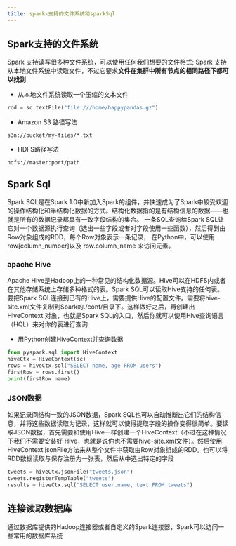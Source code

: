 ```yaml
---
title: spark-支持的文件系统和sparkSql
---
```


## Spark支持的文件系统
Spark 支持读写很多种文件系统，可以使用任何我们想要的文件格式;
Spark 支持从本地文件系统中读取文件，不过它要求**文件在集群中所有节点的相同路径下都可以找到**

-  从本地文件系统读取一个压缩的文本文件 
~~~python
rdd = sc.textFile("file:///home/happypandas.gz")
~~~

-   Amazon S3 路径写法
~~~
s3n://bucket/my-files/*.txt
~~~

-   HDFS路径写法
~~~
hdfs://master:port/path
~~~

## Spark Sql

Spark SQL是在Spark 1.0中新加入Spark的组件，并快速成为了Spark中较受欢迎的操作结构化和半结构化数据的方式。结构化数据指的是有结构信息的数据——也就是所有的数据记录都具有一致字段结构的集合。
一条SQL查询给Spark SQL让它对一个数据源执行查询（选出一些字段或者对字段使用一些函数），然后得到由Row对象组成的RDD，每个Row对象表示一条记录，
在Python中，可以使用 row[column_number]以及 row.column_name 来访问元素。

### apache Hive

Apache Hive是Hadoop上的一种常见的结构化数据源。Hive可以在HDFS内或者在其他存储系统上存储多种格式的表。Spark SQL可以读取Hive支持的任何表。要把Spark SQL连接到已有的Hive上，需要提供Hive的配置文件。需要将hive-site.xml文件复制到Spark的./conf/目录下。这样做好之后，再创建出 HiveContext 对象，也就是Spark SQL的入口，然后你就可以使用Hive查询语言（HQL）来对你的表进行查询

-   用Python创建HiveContext并查询数据
~~~python
from pyspark.sql import HiveContext
hiveCtx = HiveContext(sc)
rows = hiveCtx.sql("SELECT name, age FROM users")
firstRow = rows.first()
print(firstRow.name)
~~~

### JSON数据

如果记录间结构一致的JSON数据，Spark SQL也可以自动推断出它们的结构信息，并将这些数据读取为记录，这样就可以使得提取字段的操作变得很简单。要读取JSON数据，首先需要和使用Hive一样创建一个HiveContext（不过在这种情况下我们不需要安装好 Hive，也就是说你也不需要hive-site.xml文件）。然后使用 HiveContext.jsonFile方法来从整个文件中获取由Row对象组成的RDD。也可以将RDD数据读取与保存注册为一张表，然后从中选出特定的字段

~~~python
tweets = hiveCtx.jsonFile("tweets.json")
tweets.registerTempTable("tweets")
results = hiveCtx.sql("SELECT user.name, text FROM tweets")
~~~

## 连接读取数据库

通过数据库提供的Hadoop连接器或者自定义的Spark连接器，Spark可以访问一些常用的数据库系统

